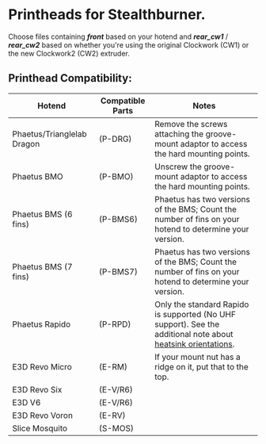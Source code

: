 # Printheads for Stealthburner.

Choose files containing ***front*** based on your hotend and ***rear_cw1*** / ***rear_cw2*** based on whether you're using the original Clockwork (CW1) or the new Clockwork2 (CW2) extruder.

## Printhead Compatibility:

| Hotend | Compatible Parts | Notes |
|--------|------------------|-------|
| Phaetus/Trianglelab Dragon | (P-DRG) | Remove the screws attaching the groove-mount adaptor to access the hard mounting points. |
| Phaetus BMO | (P-BMO) | Unscrew the groove-mount adaptor to access the hard mounting points. |
| Phaetus BMS (6 fins) | (P-BMS6) | Phaetus has two versions of the BMS; Count the number of fins on your hotend to determine your version. |
| Phaetus BMS (7 fins) | (P-BMS7) | Phaetus has two versions of the BMS; Count the number of fins on your hotend to determine your version. |
| Phaetus Rapido | (P-RPD) | Only the standard Rapido is supported (No UHF support). See the additional note about [heatsink orientations](phaetus_rapido/README.md). |
| E3D Revo Micro | (E-RM) | If your mount nut has a ridge on it, put that to the top. |
| E3D Revo Six | (E-V/R6) |  |
| E3D V6 | (E-V/R6) |  |
| E3D Revo Voron | (E-RV) |  |
| Slice Mosquito | (S-MOS) |  |
